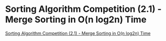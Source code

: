 # Sorting Algorithm Competition (2.1) - Merge Sorting in O(n log2n) Time
[Sorting Algorithm Competition (2.1) - Merge Sorting in O(n log2n) Time](https://aiwithcloud.com/2022/09/16/sorting_algorithm_competition_2-1___merge_sorting_in_on_log2n_time/)
